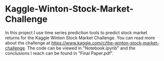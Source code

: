 # Kaggle-Winton-Stock-Market-Challenge

In this project I use time series prediction tools to predict stock market returns for the Kaggle Winton Stock Market Challenge. You can read more about the challenge at https://www.kaggle.com/c/the-winton-stock-market-challenge. The code can be viewed in "Notebook.ipynb" and the conclusions I reach can be found in "Final Paper.pdf".
